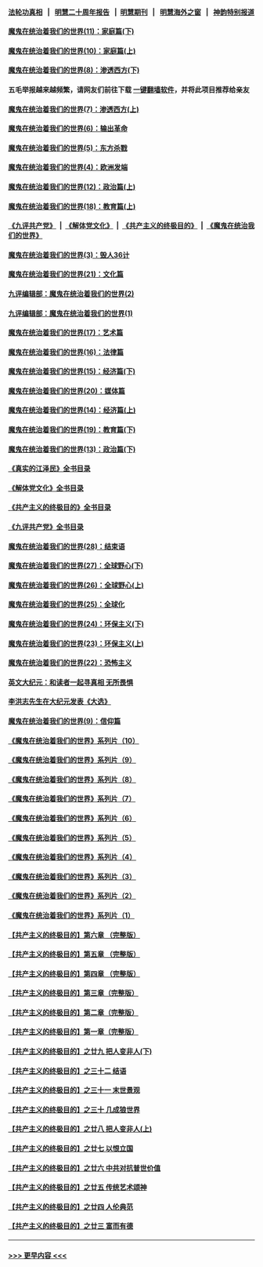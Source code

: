 #### [法轮功真相](https://github.com/gfw-breaker/truth/blob/master/README.md?t=0) &nbsp;&nbsp;|&nbsp;&nbsp; [明慧二十周年报告](https://github.com/gfw-breaker/mh-reports/blob/master/README.md?t=0) &nbsp;&nbsp;|&nbsp;&nbsp;[明慧期刊](https://github.com/gfw-breaker/mh-qikan) &nbsp;&nbsp;|&nbsp;&nbsp; [明慧海外之窗](https://github.com/gfw-breaker/mh-news/blob/master/README.md?t=0) &nbsp;&nbsp;|&nbsp;&nbsp; [神韵特别报道](https://github.com/gfw-breaker/mh-news/blob/master/shenyun.md?t=0)
#### [魔鬼在统治着我们的世界(11)：家庭篇(下)](../pages/nsc422/n10440961.md?t=11242250) 
#### [魔鬼在统治着我们的世界(10)：家庭篇(上)](../pages/nsc422/n10435448.md?t=11242250) 
#### [魔鬼在统治着我们的世界(8)：渗透西方(下)](../pages/nsc422/n10429603.md?t=11242250) 
#### 五毛举报越来越频繁，请网友们前往下载 [一键翻墙软件](https://github.com/gfw-breaker/ssr-accounts)，并将此项目推荐给亲友
#### [魔鬼在统治着我们的世界(7)：渗透西方(上)](../pages/nsc422/n10426013.md?t=11242250) 
#### [魔鬼在统治着我们的世界(6)：输出革命](../pages/nsc422/n10421536.md?t=11242250) 
#### [魔鬼在统治着我们的世界(5)：东方杀戮](../pages/nsc422/n10417707.md?t=11242250) 
#### [魔鬼在统治着我们的世界(4)：欧洲发端](../pages/nsc422/n10414890.md?t=11242250) 
#### [魔鬼在统治着我们的世界(12)：政治篇(上)](../pages/nsc422/n10444576.md?t=11242250) 
#### [魔鬼在统治着我们的世界(18)：教育篇(上)](../pages/nsc422/n10526970.md?t=11242250) 
#### [《九评共产党》](https://github.com/begood0513/9ping.md/blob/master/README.md) &nbsp;|&nbsp; [《解体党文化》](../../../../jtdwh.md/blob/master/README.md)  &nbsp;|&nbsp; [《共产主义的终极目的》](../../../../gczydzjmd.md/blob/master/README.md) &nbsp;|&nbsp; [《魔鬼在统治我们的世界》](../../../../mgztzwmdsj.md/blob/master/README.md) 
#### [魔鬼在统治着我们的世界(3)：毁人36计](../pages/nsc422/n10411583.md?t=11242250) 
#### [魔鬼在统治着我们的世界(21)：文化篇](../pages/nsc422/n10597706.md?t=11242250) 
#### [九评编辑部：魔鬼在统治着我们的世界(2)](../pages/nsc422/n10410036.md?t=11242250) 
#### [九评编辑部：魔鬼在统治着我们的世界(1)](../pages/nsc422/n10406825.md?t=11242250) 
#### [魔鬼在统治着我们的世界(17)：艺术篇](../pages/nsc422/n10499093.md?t=11242250) 
#### [魔鬼在统治着我们的世界(16)：法律篇](../pages/nsc422/n10485969.md?t=11242250) 
#### [魔鬼在统治着我们的世界(15)：经济篇(下)](../pages/nsc422/n10469975.md?t=11242250) 
#### [魔鬼在统治着我们的世界(20)：媒体篇](../pages/nsc422/n10586579.md?t=11242250) 
#### [魔鬼在统治着我们的世界(14)：经济篇(上)](../pages/nsc422/n10457370.md?t=11242250) 
#### [魔鬼在统治着我们的世界(19)：教育篇(下)](../pages/nsc422/n10564808.md?t=11242250) 
#### [魔鬼在统治着我们的世界(13)：政治篇(下)](../pages/nsc422/n10448270.md?t=11242250) 
#### [《真实的江泽民》全书目录](../pages/nsc422/n13721399.md?t=11242250) 
#### [《解体党文化》全书目录](../pages/nsc422/n13721157.md?t=11242250) 
#### [《共产主义的终极目的》全书目录](../pages/nsc422/n13721048.md?t=11242250) 
#### [《九评共产党》全书目录](../pages/nsc422/n13708085.md?t=11242250) 
#### [魔鬼在统治着我们的世界(28)：结束语](../pages/nsc422/n10936246.md?t=11242250) 
#### [魔鬼在统治着我们的世界(27)：全球野心(下)](../pages/nsc422/n10928319.md?t=11242250) 
#### [魔鬼在统治着我们的世界(26)：全球野心(上)](../pages/nsc422/n10900318.md?t=11242250) 
#### [魔鬼在统治着我们的世界(25)：全球化](../pages/nsc422/n10788205.md?t=11242250) 
#### [魔鬼在统治着我们的世界(24)：环保主义(下)](../pages/nsc422/n10695307.md?t=11242250) 
#### [魔鬼在统治着我们的世界(23)：环保主义(上)](../pages/nsc422/n10688613.md?t=11242250) 
#### [魔鬼在统治着我们的世界(22)：恐怖主义](../pages/nsc422/n10614727.md?t=11242250) 
#### [英文大纪元：和读者一起寻真相 无所畏惧](../pages/nsc422/n12542027.md?t=11242250) 
#### [李洪志先生在大纪元发表《大选》](../pages/nsc422/n12534746.md?t=11242250) 
#### [魔鬼在统治着我们的世界(9)：信仰篇](../pages/nsc422/n10432159.md?t=11242250) 
#### [《魔鬼在统治着我们的世界》系列片（10）](../pages/nsc422/n12292670.md?t=11242250) 
#### [《魔鬼在统治着我们的世界》系列片（9）](../pages/nsc422/n12290859.md?t=11242250) 
#### [《魔鬼在统治着我们的世界》系列片（8）](../pages/nsc422/n12287445.md?t=11242250) 
#### [《魔鬼在统治着我们的世界》系列片（7）](../pages/nsc422/n12283425.md?t=11242250) 
#### [《魔鬼在统治着我们的世界》系列片（6）](../pages/nsc422/n12282314.md?t=11242250) 
#### [《魔鬼在统治着我们的世界》系列片（5）](../pages/nsc422/n12281419.md?t=11242250) 
#### [《魔鬼在统治着我们的世界》系列片（4）](../pages/nsc422/n12274024.md?t=11242250) 
#### [《魔鬼在统治着我们的世界》系列片（3）](../pages/nsc422/n12271322.md?t=11242250) 
#### [《魔鬼在统治着我们的世界》系列片（2）](../pages/nsc422/n12269049.md?t=11242250) 
#### [《魔鬼在统治着我们的世界》系列片（1）](../pages/nsc422/n12267575.md?t=11242250) 
#### [【共产主义的终极目的】第六章 （完整版）](../pages/nsc422/n11428913.md?t=11242250) 
#### [【共产主义的终极目的】第五章 （完整版）](../pages/nsc422/n11428912.md?t=11242250) 
#### [【共产主义的终极目的】第四章 （完整版）](../pages/nsc422/n11428907.md?t=11242250) 
#### [【共产主义的终极目的】第三章（完整版）](../pages/nsc422/n11428848.md?t=11242250) 
#### [【共产主义的终极目的】第二章（完整版）](../pages/nsc422/n11428831.md?t=11242250) 
#### [【共产主义的终极目的】第一章（完整版）](../pages/nsc422/n11417651.md?t=11242250) 
#### [【共产主义的终极目的】之廿九 把人变非人(下)](../pages/nsc422/n11344140.md?t=11242250) 
#### [【共产主义的终极目的】之三十二 结语](../pages/nsc422/n11360535.md?t=11242250) 
#### [【共产主义的终极目的】之三十一 末世景观](../pages/nsc422/n11351129.md?t=11242250) 
#### [【共产主义的终极目的】之三十 几成狼世界](../pages/nsc422/n11348280.md?t=11242250) 
#### [【共产主义的终极目的】之廿八 把人变非人(上)](../pages/nsc422/n11340492.md?t=11242250) 
#### [【共产主义的终极目的】之廿七 以恨立国](../pages/nsc422/n11336944.md?t=11242250) 
#### [【共产主义的终极目的】之廿六 中共对抗普世价值](../pages/nsc422/n11324785.md?t=11242250) 
#### [【共产主义的终极目的】之廿五 传统艺术颂神](../pages/nsc422/n11296396.md?t=11242250) 
#### [【共产主义的终极目的】之廿四 人伦典范](../pages/nsc422/n11296397.md?t=11242250) 
#### [【共产主义的终极目的】之廿三 富而有德](../pages/nsc422/n11283598.md?t=11242250) 

----
#### [ >>> 更早内容 <<< ](../indexes/nsc422-earlier.md)
